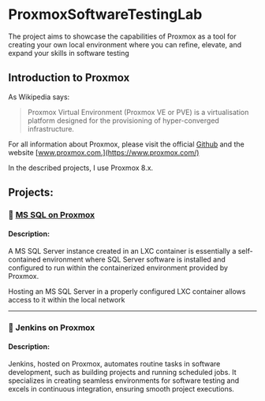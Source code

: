 # ProxmoxSoftwareTestingLab
The project aims to showcase the capabilities of Proxmox as a tool for creating your own local environment where you can refine, elevate, and expand your skills in software testing

## Introduction to Proxmox

As Wikipedia says: 
>Proxmox Virtual Environment (Proxmox VE or PVE) is a virtualisation platform designed for the provisioning of hyper-converged infrastructure.

For all information about Proxmox, please visit the official [Github](https://github.com/proxmox) and the website [www.proxmox.com.](https://www.proxmox.com/)

In the described projects, I use Proxmox 8.x.


## Projects:

### 💾 [MS SQL on Proxmox]([https://github.com/wlodarczakm/ProxmoxSoftwareTestingLab/blob/17dbee13cce9b4e20dc43986120789389829d2fe/MS%20SQL%20on%20Proxmox/MS%20SQL%20on%20Proxmox.md](https://github.com/wlodarczakm/ProxmoxSoftwareTestingLab/blob/47767a62bd1939cd9d35a727cb7a6f0aef2147a0/MS%20SQL%20on%20Proxmox/MS%20SQL%20on%20Proxmox.md))

#### **Description**: 
<div>A MS SQL Server instance created in an LXC container is essentially a self-contained environment where SQL Server software is installed and configured to run within the containerized environment provided by Proxmox.

Hosting an MS SQL Server in a properly configured LXC container allows access to it within the local network
</div>

---

### 💾 Jenkins on Proxmox

#### **Description**: 
<div>Jenkins, hosted on Proxmox, automates routine tasks in software development, such as building projects and running scheduled jobs. It specializes in creating seamless environments for software testing and excels in continuous integration, ensuring smooth project executions.
</div>

